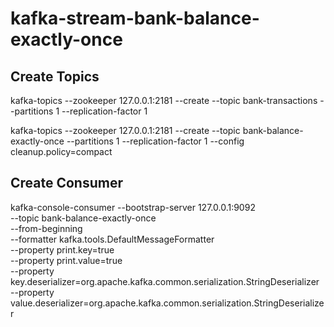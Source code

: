 # kafka-stream-bank-balance-exactly-once

## Create Topics
kafka-topics --zookeeper 127.0.0.1:2181 --create --topic bank-transactions --partitions 1 --replication-factor 1

kafka-topics --zookeeper 127.0.0.1:2181 --create --topic bank-balance-exactly-once --partitions 1 --replication-factor 1 --config cleanup.policy=compact

## Create Consumer
kafka-console-consumer --bootstrap-server 127.0.0.1:9092 \
--topic bank-balance-exactly-once \
--from-beginning \
--formatter kafka.tools.DefaultMessageFormatter \
--property print.key=true \
--property print.value=true \
--property key.deserializer=org.apache.kafka.common.serialization.StringDeserializer \
--property value.deserializer=org.apache.kafka.common.serialization.StringDeserializer


